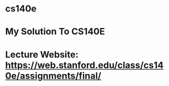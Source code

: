 # cs140e
# My Solution To CS140E
# Lecture Website: https://web.stanford.edu/class/cs140e/assignments/final/
